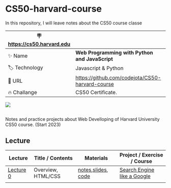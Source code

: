 # CS50-harvard-course
In this repository, I will leave notes about the CS50 course classe

| :placard: https://cs50.harvard.edu |     |
| -------------  | --- |
| :sparkles: Name        | **Web Programming with Python and JavaScript**
| :label: Technology | Javascript & Python
| :rocket: URL         | https://github.com/codejota/CS50-harvard-course
| :fire: Challange     | CS50 Certificate.
 
![](https://jotacode.dev/img-upload/logogithubharvard.png)

## 

Notes and practice projects about Web Develloping of Harvard University CS50 course. (Start 2023)

## Lecture

| Lecture                                                           | Title / Contents     | Materials                                                                | Project / Exercise / Course                                     |
| ----------------------------------------------------------------- | -------------------- | ------------------------------------------------------------------------ | ------------------------------------------------------- |
| [Lecture 0](https://www.youtube.com/embed/zFZrkCIc2Oc) | Overview, HTML/CSS | [notes](https://github.com/codejota/CS50-harvard-course/blob/main/code/lecture0/lecture%200%20notes),[slides](https://github.com/codejota/CS50-harvard-course/blob/main/Slides/Lecture0/lecture0.pdf), [code](https://github.com/codejota/CS50-harvard-course/tree/main/code/lecture0)  | [Search Engine like a Google](https://github.com/codejota/web50/tree/main/web50/projects/2020/x/search)  
                                                    |
